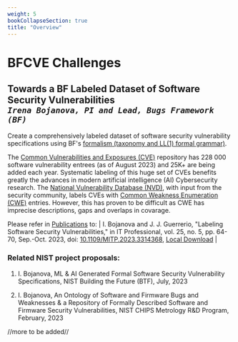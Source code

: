 ```yaml
---
weight: 5
bookCollapseSection: true
title: "Overview"
---
```

# BFCVE Challenges 
## Towards a BF Labeled Dataset of Software Security Vulnerabilities<br/>_`Irena Bojanova, PI and Lead, Bugs Framework (BF)`_

Create a comprehensively labeled dataset of software security vulnerability specifications using BF's [formalism (taxonomy and LL(1) formal grammar)](/BF/info/bf-classes/).

The [Common Vulnerabilities and Exposures (CVE)](https://www.cve.org/) repository has 228 000 software vulnerability entrees (as of August 2023) and 25K+ are being added each year. Systematic labeling of this huge set of CVEs benefits greatly the advances in modern artificial intelligence (AI) Cybersecurity research. The [National Vulnerability Database (NVD)](https://nvd.nist.gov/), with input from the security community, labels CVEs with [Common Weakness Enumeration (CWE)](https://cwe.mitre.org/) entries. However, this has proven to be difficult as CWE has imprecise descriptions, gaps and overlaps in covarage.

Please refer in [Publications](/BF/info/publications/bf-publications/) to:
| I. Bojanova and J. J. Guerrerio, "Labeling Software Security Vulnerabilities," in IT Professional, vol. 25, no. 5, pp. 64-70, Sep.-Oct. 2023, doi: [10.1109/MITP.2023.3314368](https://doi.org/10.1109/MITP.2023.3314368), [Local Download](https://tsapps.nist.gov/publication/get_pdf.cfm?pub_id=956539) |


### Related NIST project proposals:

1. I. Bojanova, ML & AI Generated Formal Software Security Vulnerability Specifications, NIST Building the Future (BTF), July, 2023

2. I. Bojanova, An Ontology of Software and Firmware Bugs and Weaknesses & a Repository of Formally Described Software and Firmware Security Vulnerabilities, NIST CHIPS Metrology R&D Program, February, 2023

//more to be added//

